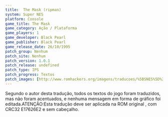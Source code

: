 ```yaml
---
title:  The Mask (ripman)
system: Super NES
platform: Console
game_title: The Mask
game_category: Ação / Plataforma
game_players: 1
game_developer: Black Pearl
game_publisher: Black Pearl
game_release_date: 26/10/1995
patch_group: Nenhum
patch_site: Nenhum
patch_version: 1.0.1
patch_release: undefined
patch_type: IPS
patch_progress: Textos
patch_images: [http://www.romhackers.org/imagens/traducoes/%5BSNES%5D%20Mask,%20The%20-%20ripman%20-%201.png,http://www.romhackers.org/imagens/traducoes/%5BSNES%5D%20Mask,%20The%20-%20ripman%20-%202.png,http://www.romhackers.org/imagens/traducoes/%5BSNES%5D%20Mask,%20The%20-%20ripman%20-%203.png]
---
```

Segundo o autor desta tradução, todos os textos do jogo foram traduzidos, mas não foram acentuados, e nenhuma mensagem em forma de gráfico foi editada.ATENÇÃO:Esta tradução deve ser aplicada na ROM original , com CRC32 E17626E2 e sem cabeçalho.